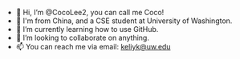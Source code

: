 - 👋 Hi, I’m @CocoLee2, you can call me Coco!
- 👀 I'm from China, and a CSE student at University of Washington.
- 🌱 I’m currently learning how to use GitHub.
- 💞️ I’m looking to collaborate on anything.
- 📫 You can reach me via email: keliyk@uw.edu

<!---
CocoLee2/CocoLee2 is a ✨ special ✨ repository because its `README.md` (this file) appears on your GitHub profile.
You can click the Preview link to take a look at your changes.
--->
